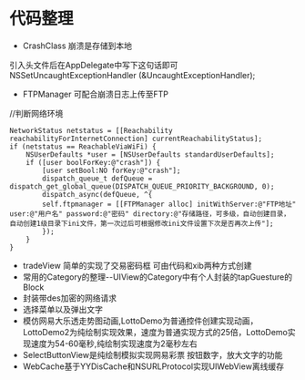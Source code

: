# 代码整理

- CrashClass 崩溃是存储到本地

引入头文件后在AppDelegate中写下这句话即可 NSSetUncaughtExceptionHandler (&UncaughtExceptionHandler);
- FTPManager 可配合崩溃日志上传至FTP

//判断网络环境
```
NetworkStatus netstatus = [[Reachability reachabilityForInternetConnection] currentReachabilityStatus];
if (netstatus == ReachableViaWiFi) {
    NSUserDefaults *user = [NSUserDefaults standardUserDefaults];     
    if ([user boolForKey:@"crash"]) {
        [user setBool:NO forKey:@"crash"];
        dispatch_queue_t defQueue = dispatch_get_global_queue(DISPATCH_QUEUE_PRIORITY_BACKGROUND, 0);
        dispatch_async(defQueue, ^{
        self.ftpmanager = [[FTPManager alloc] initWithServer:@"FTP地址" user:@"用户名" password:@"密码" directory:@"存储路径，可多级，自动创建目录，自动创建1级目录下ini文件，第一次过后可根据修改ini文件设置下次是否再次上传"];
        });
    }
}
```
- tradeView
简单的实现了交易密码框
可由代码和xib两种方式创建
- 常用的Category的整理--UIView的Category中有个人封装的tapGuesture的Block
- 封装带des加密的网络请求
- 选择菜单以及弹出文字
- 模仿网易大乐透走势图动画,LottoDemo为普通控件创建实现动画，LottoDemo2为纯绘制实现效果，速度为普通实现方式的25倍，LottoDemo实现速度为54-60毫秒,纯绘制实现速度为2毫秒左右
- SelectButtonView是纯绘制模拟实现网易彩票  按钮数字，放大文字的功能
- WebCache基于YYDisCache和NSURLProtocol实现UIWebView离线缓存